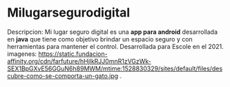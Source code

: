 # Milugarsegurodigital
Descripcion: Mi lugar seguro digital es una <strong>app para android</strong> desarrollada en <strong>java</strong> que tiene como objetivo brindar un espacio seguro y con herramientas para mantener el control. Desarrollada para Escole en el 2021.
<br>
imagenes: https://static.fundacion-affinity.org/cdn/farfuture/hHjlkRJJ0mnR1zVGzWk-SEX1BpGXvE56GGuN6h89MWM/mtime:1528830329/sites/default/files/descubre-como-se-comporta-un-gato.jpg .
